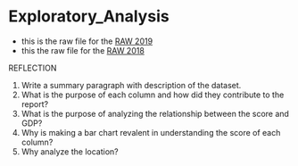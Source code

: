 # Exploratory_Analysis

+ this is the raw file for the [RAW 2019](https://raw.githubusercontent.com/cillanguyen/Exploratory_Analysis/main/2019.csv)
+ this the raw file for the [RAW 2018](https://raw.githubusercontent.com/cillanguyen/Exploratory_Analysis/main/2018.csv)

REFLECTION

1. Write a summary paragraph with description of the dataset.
2. What is the purpose of each column and how did they contribute to the report? 
3. What is the purpose of analyzing the relationship between the score and GDP?
4. Why is making a bar chart revalent in understanding the score of each column?
5. Why analyze the location? 
